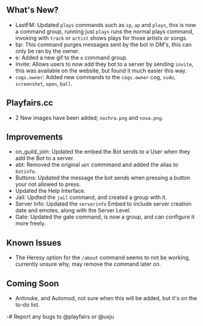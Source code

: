 ## What's New?
- LastFM: Updated `plays` commands such as `sp`, `ap` and `plays`, this is now a command group, running just `plays` runs the normal plays command, invoking with `track` or `artist` shows plays for those artists or songs.
- bp: This command purges messages sent by the bot in DM's, this can only be ran by the owner.
- e: Added a new gif to the `e` command group.
- Invite: Allows users to now add they bot to a server by sending `invite`, this was available on the website, but found it much easier this way.
- `cogs.owner`: Added new commands to the `cogs.owner` cog, `sudo`, `screenshot`, `open`, `ball`.


## Playfairs.cc
- 2 New images have been added; `nochra.png` and `nova.png`.


## Improvements
- on_guild_join: Updated the embed the Bot sends to a User when they add the Bot to a server.
- abt: Removed the original `abt` commmand and added the alias to `botinfo`.
- Buttons: Updated the message the bot sends when pressing a button your not allowed to press.
- Updated the Help Interface.
- Jail: Updted the `jail` command, and created a group with it.
- Server Info: Updated the `serverinfo` Embed to include server creation date and emotes, along with the Server Level.
- Gate: Updated the gate command, is now a group, and can configure it more freely.



## Known Issues
- The Heresy option for the `/about` command seems to not be working, currently unsure why, may remove the command later on.


## Coming Soon
- Antinuke, and Automod, not sure when this will be added, but it's on the to-do list.


-# Report any bugs to @playfairs or @uxju